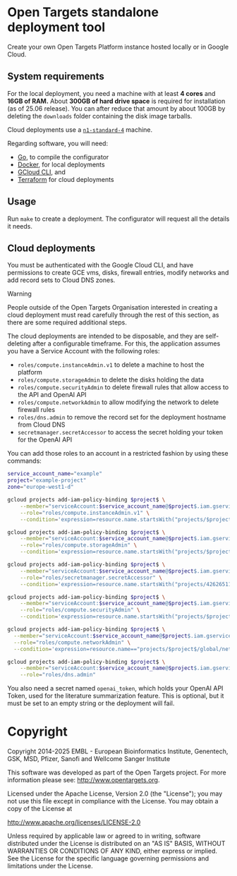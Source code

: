 # Open Targets standalone deployment tool

Create your own Open Targets Platform instance hosted locally or in Google Cloud.

## System requirements

For the local deployment, you need a machine with at least **4 cores** and **16GB
of RAM.** About **300GB of hard drive space** is required for installation (as
of 25.06 release).
You can after reduce that amount by about 100GB by deleting the `downloads`
folder containing the disk image tarballs.

Cloud deployments use a [`n1-standard-4`](https://cloud.google.com/compute/docs/general-purpose-machines#n1_machine_types)
machine.

Regarding software, you will need:

* [Go](https://go.dev/doc/install), to compile the configurator
* [Docker](https://docs.docker.com/engine/install/), for local deployments
* [GCloud CLI](https://cloud.google.com/sdk/docs/install), and
* [Terraform](https://developer.hashicorp.com/terraform/install) for cloud deployments

## Usage

Run `make` to create a deployment. The configurator will request all the details
it needs.

## Cloud deployments

You must be authenticated with the Google Cloud CLI, and have permissions to
create GCE vms, disks, firewall entries, modify networks and add record sets to
Cloud DNS zones.

> [!WARNING]
> People outside of the Open Targets Organisation interested in creating a cloud
> deployment must read carefully through the rest of this section, as there are
> some required additional steps.

The cloud deployments are intended to be disposable, and they are self-deleting
after a configurable timeframe. For this, the application assumes you have a
Service Account with the following roles:

* `roles/compute.instanceAdmin.v1` to delete a machine to host the platform
* `roles/compute.storageAdmin` to delete the disks holding the data
* `roles/compute.securityAdmin` to delete firewall rules that allow access to
the API and OpenAI API
* `roles/compute.networkAdmin` to allow modifying the network to delete firewall
rules
* `roles/dns.admin` to remove the record set for the deployment hostname from
Cloud DNS
* `secretmanager.secretAccessor` to access the secret holding your token for the
OpenAI API

You can add those roles to an account in a restricted fashion by using these
commands:

``` bash
service_account_name="example"
project="example-project"
zone="europe-west1-d"

gcloud projects add-iam-policy-binding $project$ \
	--member="serviceAccount:$service_account_name@$project$.iam.gserviceaccount.com" \
	--role="roles/compute.instanceAdmin.v1" \
	--condition='expression=resource.name.startsWith("projects/$project$/zones/europe-west1-dinstances/devinstance-"),title="Limited to devinstance instances"'

gcloud projects add-iam-policy-binding $project$ \
	--member="serviceAccount:$service_account_name@$project$.iam.gserviceaccount.com" \
	--role="roles/compute.storageAdmin" \
	--condition='expression=resource.name.startsWith("projects/$project$/zones/europe-west1-d/disks/devinstance-"),title="Limited to devinstance disks"'

gcloud projects add-iam-policy-binding $project$ \
	--member="serviceAccount:$service_account_name@$project$.iam.gserviceaccount.com" \
	--role="roles/secretmanager.secretAccessor" \
	--condition='expression=resource.name.startsWith("projects/426265110888/secrets/openai-token"),title="Limited to openai token secret"'

gcloud projects add-iam-policy-binding $project$ \
	--member="serviceAccount:$service_account_name@$project$.iam.gserviceaccount.com" \
	--role="roles/compute.securityAdmin" \
	--condition='expression=resource.name.startsWith("projects/$project$/global/firewalls/devinstance-"),title="Limited to devinstance firewall rules"'

gcloud projects add-iam-policy-binding $project$ \
  --member="serviceAccount:$service_account_name@$project$.iam.gserviceaccount.com" \
  --role="roles/compute.networkAdmin" \
  --condition='expression=resource.name=="projects/$project$/global/networks/default",title="Limited to default network"'

gcloud projects add-iam-policy-binding $project$ \
	--member="serviceAccount:$service_account_name@$project$.iam.gserviceaccount.com" \
	--role="roles/dns.admin"
```

You also need a secret named `openai_token`, which holds your OpenAI API Token,
used for the literature summarization feature. This is optional, but it must be
set to an empty string or the deployment will fail.


# Copyright
Copyright 2014-2025 EMBL - European Bioinformatics Institute, Genentech, GSK,
MSD, Pfizer, Sanofi and Wellcome Sanger Institute

This software was developed as part of the Open Targets project. For more
information please see: http://www.opentargets.org.

Licensed under the Apache License, Version 2.0 (the "License"); you may not use
this file except in compliance with the License. You may obtain a copy of the
License at

   http://www.apache.org/licenses/LICENSE-2.0

Unless required by applicable law or agreed to in writing, software distributed
under the License is distributed on an "AS IS" BASIS, WITHOUT WARRANTIES OR
CONDITIONS OF ANY KIND, either express or implied. See the License for the
specific language governing permissions and limitations under the License.
